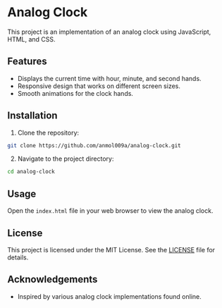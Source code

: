 # Analog Clock

This project is an implementation of an analog clock using JavaScript, HTML, and CSS.

## Features

- Displays the current time with hour, minute, and second hands.
- Responsive design that works on different screen sizes.
- Smooth animations for the clock hands.

## Installation

1. Clone the repository:
  ```bash
  git clone https://github.com/anmol009a/analog-clock.git
  ```
2. Navigate to the project directory:
  ```bash
  cd analog-clock
  ```

## Usage

Open the `index.html` file in your web browser to view the analog clock.

## License

This project is licensed under the MIT License. See the [LICENSE](LICENSE) file for details.

## Acknowledgements

- Inspired by various analog clock implementations found online.
